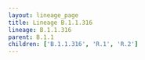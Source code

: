 ```yaml
---
layout: lineage_page
title: Lineage B.1.1.316
lineage: B.1.1.316
parent: B.1.1
children: ['B.1.1.316', 'R.1', 'R.2']
---
```

